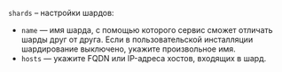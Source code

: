 `shards` – настройки шардов:

* `name` — имя шарда, с помощью которого сервис сможет отличать шарды друг от друга. Если в пользовательской инсталляции шардирование выключено, укажите произвольное имя.
* `hosts` — укажите FQDN или IP-адреса хостов, входящих в шард.
